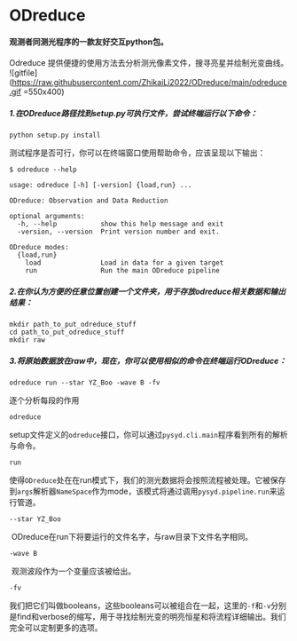 # ODreduce

#### 观测者同测光程序的一款友好交互python包。

Odreduce 提供便捷的使用方法去分析测光像素文件，搜寻亮星并绘制光变曲线。
![gitfile](https://raw.githubusercontent.com/ZhikaiLi2022/ODreduce/main/odreduce.gif =550x400)

##### **1**.在ODreduce路径找到setup.py可执行文件，尝试终端运行以下命令：

```
python setup.py install
```

测试程序是否可行，你可以在终端窗口使用帮助命令，应该呈现以下输出：

```
$ odreduce --help

usage: odreduce [-h] [-version] {load,run} ...

ODreduce: Observation and Data Reduction

optional arguments:
  -h, --help           show this help message and exit
  -version, --version  Print version number and exit.

ODreduce modes:
  {load,run}
    load               Load in data for a given target
    run                Run the main ODreduce pipeline
```

##### **2**.在你认为方便的任意位置创建一个文件夹，用于存放odreduce相关数据和输出结果：

```
mkdir path_to_put_odreduce_stuff
cd path_to_put_odreduce_stuff
mkdir raw
```

##### **3**.将原始数据放在raw中，现在，你可以使用相似的命令在终端运行ODreduce：

```
odreduce run --star YZ_Boo -wave B -fv
```

逐个分析每段的作用

`odreduce`

​          setup文件定义的`odreduce`接口，你可以通过`pysyd.cli.main`程序看到所有的解析与命令。

`run`

​          使得`ODreduce`处在在run模式下，我们的测光数据将会按照流程被处理。它被保存到`args`解析器`NameSpace`作为mode，该模式将通过调用`pysyd.pipeline.run`来运行管道。 

`--star YZ_Boo`

​          ODreduce在run下将要运行的文件名字，与raw目录下文件名字相同。

`-wave B`

​            观测波段作为一个变量应该被给出。

`-fv`

​            我们把它们叫做booleans，这些booleans可以被组合在一起，这里的`-f`和`-v`分别是find和verbose的缩写，用于寻找绘制光变的明亮恒星和将流程详细输出。我们完全可以定制更多的选项。



​           

